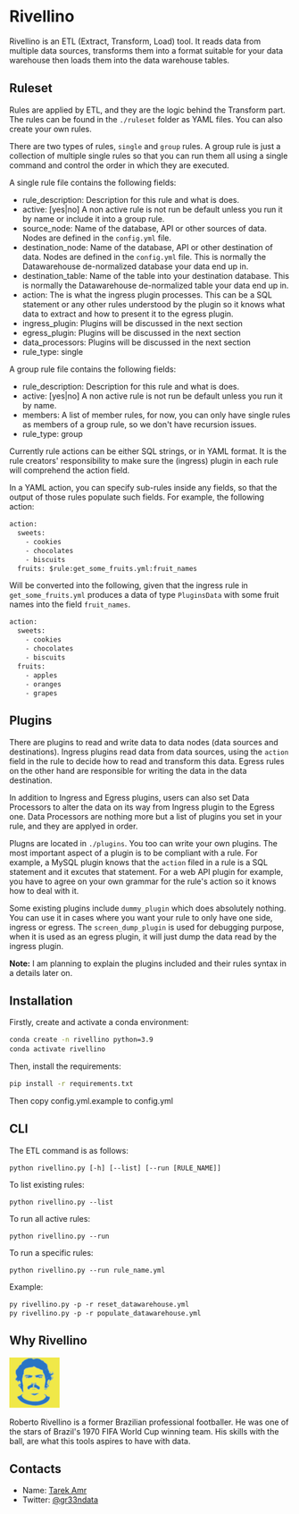 Rivellino 
=========

Rivellino is an ETL (Extract, Transform, Load) tool. It reads data from multiple data sources, transforms them into a format suitable for your data warehouse then loads them into the data warehouse tables.

Ruleset
--------

Rules are applied by ETL, and they are the logic behind the Transform part. The rules can be found in the `./ruleset` folder as YAML files. You can also create your own rules. 

There are two types of rules, `single` and `group` rules. A group rule is just a collection of multiple single rules so that you can run them all using a single command and control the order in which they are executed.

A single rule file contains the following fields:

* rule_description: Description for this rule and what is does.
* active: [yes|no] A non active rule is not run be default unless you run it by name or include it into a group rule.
* source_node: Name of the database, API or other sources of data. Nodes are defined in the `config.yml` file.
* destination_node: Name of the database, API or other destination of data. Nodes are defined in the `config.yml` file. This is normally the Datawarehouse de-normalized database your data end up in.
* destination_table: Name of the table into your destination database. This is normally the Datawarehouse de-normalized table your data end up in.
* action: The is what the ingress plugin processes. This can be a SQL statement or any other rules understood by the plugin so it knows what data to extract and how to present it to the egress plugin.
* ingress_plugin: Plugins will be discussed in the next section
* egress_plugin: Plugins will be discussed in the next section
* data_processors: Plugins will be discussed in the next section
* rule_type: single

A group rule file contains the following fields:

* rule_description: Description for this rule and what is does.
* active: [yes|no] A non active rule is not run be default unless you run it by name.
* members: A list of member rules, for now, you can only have single rules as members of a group rule, so we don't have recursion issues.
* rule_type: group

Currently rule actions can be either SQL strings, or in YAML format. It is the rule creators' responsibility to make sure the (ingress) plugin in each rule will comprehend the action field. 

In a YAML action, you can specify sub-rules inside any fields, so that the output of those rules populate such fields. For example, the following action:

    action: 
      sweets: 
        - cookies
        - chocolates
        - biscuits
      fruits: $rule:get_some_fruits.yml:fruit_names

Will be converted into the following, given that the ingress rule in `get_some_fruits.yml` produces a data of type `PluginsData` with some fruit names into the field `fruit_names`.

    action: 
      sweets: 
        - cookies
        - chocolates
        - biscuits
      fruits: 
        - apples
        - oranges
        - grapes

Plugins
--------

There are plugins to read and write data to data nodes (data sources and destinations). Ingress plugins read data from data sources, using the `action` field in the rule to decide how to read and transform this data. Egress rules on the other hand are responsible for writing the data in the data destination. 

In addition to Ingress and Egress plugins, users can also set Data Processors to alter the data on its way from Ingress plugin to the Egress one. Data Processors are nothing more but a list of plugins you set in your rule, and they are applyed in order.   

Plugns are located in `./plugins`. You too can write your own plugins. The most important aspect of a plugin is to be compliant with a rule. For example, a MySQL plugin knows that the `action` filed in a rule is a SQL statement and it excutes that statement. For a web API plugin for example, you have to agree on your own grammar for the rule's action so it knows how to deal with it. 

Some existing plugins include `dummy_plugin` which does absolutely nothing. You can use it in cases where you want your rule to only have one side, ingress or egress. The `screen_dump_plugin` is used for debugging purpose, when it is used as an egress plugin, it will just dump the data read by the ingress plugin.

__Note:__ I am planning to explain the plugins included and their rules syntax in a details later on.

Installation
-------------

Firstly, create and activate a conda environment:

```sh
conda create -n rivellino python=3.9
conda activate rivellino
```

Then, install the requirements:

```sh
pip install -r requirements.txt
```

Then copy config.yml.example to config.yml

CLI
----

The ETL command is as follows:

    python rivellino.py [-h] [--list] [--run [RULE_NAME]]

To list existing rules:

    python rivellino.py --list

To run all active rules:

    python rivellino.py --run

To run a specific rules:

    python rivellino.py --run rule_name.yml

Example:
    
    py rivellino.py -p -r reset_datawarehouse.yml
    py rivellino.py -p -r populate_datawarehouse.yml


Why Rivellino
-------------

![Rivellino](docs/rivellino-icon.png)

Roberto Rivellino is a former Brazilian professional footballer. He was one of the stars of Brazil's 1970 FIFA World Cup winning team. His skills with the ball, are what this tools aspires to have with data.

Contacts
--------
 
+ Name: [Tarek Amr](http://tarekamr.appspot.com/)
+ Twitter: [@gr33ndata](https://twitter.com/gr33ndata)
